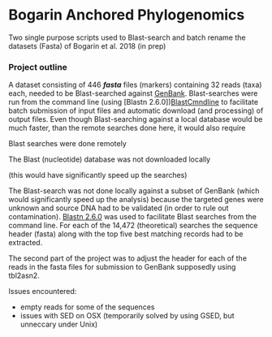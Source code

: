 # Bogarin Anchored Phylogenomics
Two single purpose scripts used to Blast-search and batch rename the datasets (Fasta) of Bogarin et al. 2018 (in prep)

### Project outline
A dataset consisting of 446 **_fasta_** files (markers) containing 32 reads (taxa) each, needed to be Blast-searched against [GenBank][nBlast]. Blast-searches were run from the command line (using [Blastn 2.6.0])[BlastCmndline] to facilitate batch submission of input files and automatic download (and processing) of output files. Even though Blast-searching against a local database would be much faster, than the remote searches done here, it would also require 

Blast searches were done remotely 

The Blast (nucleotide) database was not downloaded locally

(this would have significantly speed up the searches)

The Blast-search was not done locally against a subset of GenBank (which would significantly speed up the analysis) because the targeted genes were unknown and source DNA had to be validated (in order to rule out contamination). [Blastn 2.6.0][BlastCmndline] was used to facilitate Blast searches from the command line. For each of the 14,472 (theoretical) searches the sequence header (fasta) along with the top five best matching records had to be extracted.

The second part of the project was to adjust the header for each of the reads in the fasta files for submission to GenBank supposedly using tbl2asn2.

Issues encountered:  
 * empty reads for some of the sequences
 * issues with SED on OSX (temporarily solved by using GSED, but unneccary under Unix)






[nBlast]:https://blast.ncbi.nlm.nih.gov/Blast.cgi?PROGRAM=blastn&PAGE_TYPE=BlastSearch&LINK_LOC=blasthome
[BlastCmndline]:https://www.ncbi.nlm.nih.gov/books/NBK52640/
